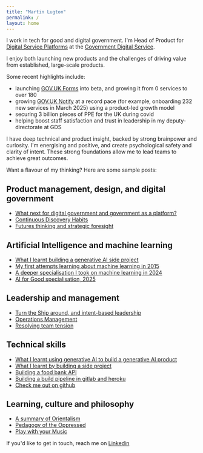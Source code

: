 ```yaml
---
title: "Martin Lugton"
permalink: /
layout: home
---
```


I work in tech for good and digital government. I'm Head of Product for [Digital Service Platforms](https://platforms.service.gov.uk/) at the [Government Digital Service](https://www.gov.uk/government/organisations/government-digital-service).

I enjoy both launching new products and the challenges of driving value from established, large-scale products.

Some recent highlights include:
- launching [GOV.UK Forms](https://www.forms.service.gov.uk/) into beta, and growing it from 0 services to over 180
- growing [GOV.UK Notify](https://www.notifications.service.gov.uk/) at a record pace (for example, onboarding 232 new services in March 2025) using a product-led growth model
- securing 3 billion pieces of PPE for the UK during covid
- helping boost staff satisfaction and trust in leadership in my deputy-directorate at GDS

I have deep technical and product insight, backed by strong brainpower and curiosity. I'm energising and positive, and create psychological safety and clarity of intent. These strong foundations allow me to lead teams to achieve great outcomes.

Want a flavour of my thinking? Here are some sample posts:

## Product management, design, and digital government

- [What next for digital government and government as a platform?](https://www.martinlugton.com/what-next-for-digital-government-and-government-as-a-platform)
- [Continuous Discovery Habits](https://www.martinlugton.com/continuous-discovery-habits)
- [Futures thinking and strategic foresight](https://www.martinlugton.com/futures-thinking-strategic-foresight-summary-become-futurist-metafuture-school)

## Artificial Intelligence and machine learning

- [What I learnt building a generative AI side project](https://www.martinlugton.com/what-I-learnt-building-generative-AI-side-project)
- [My first attempts learning about machine learning in 2015](https://www.martinlugton.com/cognitive-technologies-real-opportunities-business-course-notes)
- [A deeper specialisation I took on machine learning in 2024](https://www.martinlugton.com/machine-learning-specialisation)
- [AI for Good specialisation, 2025](https://www.martinlugton.com/AI-for-good-specialisation)

## Leadership and management

- [Turn the Ship around, and intent-based leadership](https://www.martinlugton.com/turn-the-ship-around-summary)
- [Operations Management](https://www.martinlugton.com/what-i-learnt-from-courseras-operations-management-course)
- [Resolving team tension](https://www.martinlugton.com/resolving-team-tension)

## Technical skills

- [What I learnt using generative AI to build a generative AI product](https://www.martinlugton.com/what-I-learnt-using-generative-AI-to-build-generative-AI-side-project)
- [What I learnt by building a side project](https://www.martinlugton.com/what-i-learnt-by-building-a-side-project)
- [Building a food bank API](https://www.martinlugton.com/build-a-food-bank-api-part-1)
- [Building a build pipeline in gitlab and heroku](https://www.martinlugton.com/how-to-create-review-apps-in-heroku-from-gitlab)
- [Check me out on github](https://github.com/martinlugton/)

## Learning, culture and philosophy

- [A summary of Orientalism](https://www.martinlugton.com/edward-said-orientalism-summary)
- [Pedagogy of the Oppressed](https://www.martinlugton.com/paulo-freire-pedagogy-oppressed-banking-and-libertarian-models-of-education)
- [Play with your Music](https://www.martinlugton.com/play-with-your-music-module-1-analyse-your-favourite-tune-and-share-it)


If you'd like to get in touch, reach me on [Linkedin](https://www.linkedin.com/in/martin-lugton)